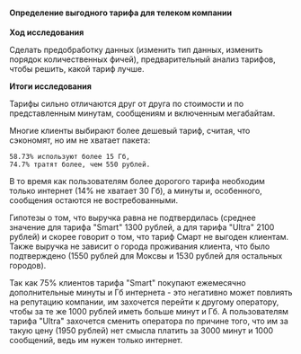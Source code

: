 #### Определение выгодного тарифа для телеком компании
**Ход исследования**

Cделать предобработку данных (изменить тип данных, изменить порядок количественных фичей), предварительный анализ тарифов, чтобы решить, какой тариф лучше.
 
**Итоги исследования**

Тарифы сильно отличаются друг от друга по стоимости и по представленным минутам, сообщениям и включенным мегабайтам.

Многие клиенты выбирают более дешевый тариф, считая, что сэкономят, но им не хватает пакета:

    58.73% используют более 15 Гб,
    74.7% тратят более, чем 550 рублей.

В то время как пользователям более дорогого тарифа необходим только интернет (14% не хватает 30 Гб), а минуты и, особенного, сообщения остаются не востребованными.

Гипотезы о том, что выручка равна не подтвердилась (среднее значение для тарифа "Smart" 1300 рублей, а для тарифа "Ultra" 2100 рублей) и скорее говорит о том, что тариф Смарт не выгоден клиентам. Также выручка не зависит о города проживания клиента, что было подтверждено (1550 рублей для Моксвы и 1530 рублей для остальных городов).

Так как 75% клиентов тарифа "Smart" покупают ежемесячно дополнительные минуты и Гб интернета - это негативно может повлиять на репутацию компании, им захочется перейти к другому оператору, чтобы за те же 1000 рублей иметь больше минут и Гб. А пользователям тарифа "Ultra" захочется сменить оператора по причине того, что им за такую цену (1950 рублей) нет смысла платить за 3000 минут и 1000 сообщений, ведь им нужен только интернет.


